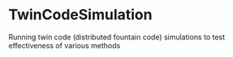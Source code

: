 TwinCodeSimulation
==================

Running twin code (distributed fountain code) simulations to test effectiveness of various methods
